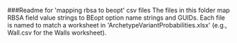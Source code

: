 ###Readme for 'mapping rbsa to beopt' csv files
The files in this folder map RBSA field value strings to BEopt option name strings and GUIDs. Each file is named to match a worksheet in 'ArchetypeVariantProbabilities.xlsx' (e.g., Wall.csv for the Walls worksheet).